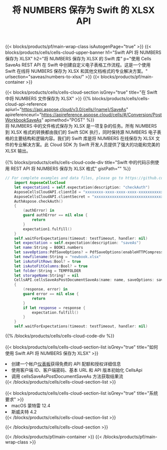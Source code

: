 ﻿---
title: 将 NUMBERS 保存为 Swift 的 XLSX API
description: 用于 Microsoft Excel 和 OpenOffice Calc 的云 API 和 SDK。将电子表格转换为其他格式文件。
url: /zh/swift/saveas/numbers-to-xlsx/
---
{{< blocks/products/pf/main-wrap-class isAutogenPage="true" >}}
{{< blocks/products/cells/cells-cloud-upper-banner h1="Swift API 将 NUMBERS 保存为 XLSX" h2="将 NUMBERS 保存为 XLSX 的 Swift 库" p="使用 Cells SaveAs REST API 在 Swift 中创建自定义电子表格工作流程。这是一个使用 Swift 在线将 NUMBERS 保存为 XLSX 和其他文档格式的专业解决方案。" urlsection="saveas/numbers-to-xlsx/" >}}
{{< blocks/products/pf/main-container >}}

{{< blocks/products/cells/cells-cloud-section isGrey="true" title="在 Swift 中将 NUMBERS 文件保存为 XLSX" >}}
{{% blocks/products/cells/cells-cloud-api-reference apiurl="https://api.aspose.cloud/v3.0/cells/{name}/SaveAs" apireferenceurl="https://apireference.aspose.cloud/cells/#/Conversion/PostWorkbookSaveAs" apimethod="POST" %}}
<br/>
将 NUMBERS 中的文件格式保存为 XLSX 是一项复杂的任务。所有 NUMBERS 到 XLSX 格式的转换都由我们的 Swift SDK 执行，同时保持源 NUMBERS 电子表格的主要结构和逻辑内容。我们的 Swift 库是将 NUMBERS 在线保存为 XLSX 文件的专业解决方案。此 Cloud SDK 为 Swift 开发人员提供了强大的功能和完美的 XLSX 输出。
<br/>
<br/>
{{% blocks/products/cells/cells-cloud-code-div title="Swift 中的代码示例使用 REST API 将 NUMBERS 保存为 XLSX 格式" gistPath="" %}}
  
```swift
// For complete examples and data files, please go to https://github.com/aspose-cells-cloud/aspose-cells-cloud-swift/
    import AsposeCellsCloud
    let expectation1 = self.expectation(description: "checkAuth")
    AsposeCellsCloudAPI.clientId = "xxxxxxxx-xxxx-xxxx-xxxx-xxxxxxxxxxxx"
    AsposeCellsCloudAPI.clientSecret = "xxxxxxxxxxxxxxxxxxxxxxxxxxxxxxxx"
    AuthAspose.checkAuth()
    {
        (authError) in
        guard authError == nil else {
            return
        }
        expectation1.fulfill()
    }
    self.waitForExpectations(timeout: testTimeout, handler: nil)     
    let expectation = self.expectation(description: "saveAs")
    let name:String = BOOK1.numbers
    let saveOptions:PdfSaveOptions? = PdfSaveOptions(enableHTTPCompression: nil, saveFormat: "pdf", clearData: nil, cachedFileFolder: nil, validateMergedAreas: nil, refreshChartCache: nil, createDirectory: nil, sortNames: nil, calculateFormula: nil, checkFontCompatibility: nil, onePagePerSheet: true, compliance: nil, defaultFont: nil, printingPageType: nil, imageType: nil, desiredPPI: nil, jpegQuality: nil, securityOptions: nil)
    let newfilename:String = "newbook.xlsx"
    let isAutoFitRows:Bool? = true
    let isAutoFitColumns:Bool? = true
    let folder:String = TEMPFOLDER
    let storageName:String? = nil        
    CellsAPI.cellsSaveAsPostDocumentSaveAs(name: name, saveOptions: saveOptions, newfilename: newfilename, isAutoFitRows: isAutoFitRows, isAutoFitColumns: isAutoFitColumns, folder: folder, storageName: storageName)
    {
        (response, error) in
        guard error == nil else {
            return
        }            
        if let response = response {
            expectation.fulfill()
        }
    }
    self.waitForExpectations(timeout: testTimeout, handler: nil)
```
  
{{% /blocks/products/cells/cells-cloud-code-div %}}
<br/>
<br/>
{{< blocks/products/cells/cells-cloud-section-list isGrey="true" title="如何使用 Swift API 将 NUMBERS 保存为 XLSX" >}}
<li>创建一个帐户<a href="https://dashboard.aspose.cloud/">仪表板</a>获得免费的 API 配额和授权详细信息</li>
<li>使用客户端 ID、客户端密码、基本 URL 和 API 版本初始化 CellsApi</li>
<li>调用 cellsSaveAsPostDocumentSaveAs 方法获取结果流</li>
{{< /blocks/products/cells/cells-cloud-section-list >}}
<br/>
<br/>
{{< blocks/products/cells/cells-cloud-section-list isGrey="true" title="系统要求" >}}
<li>macOS 蒙特雷 12.4</li>
<li>斯威夫特 4.2</li>
{{< /blocks/products/cells/cells-cloud-section-list >}}

{{< /blocks/products/cells/cells-cloud-section >}}

{{< /blocks/products/pf/main-container >}}
{{< /blocks/products/pf/main-wrap-class >}}
